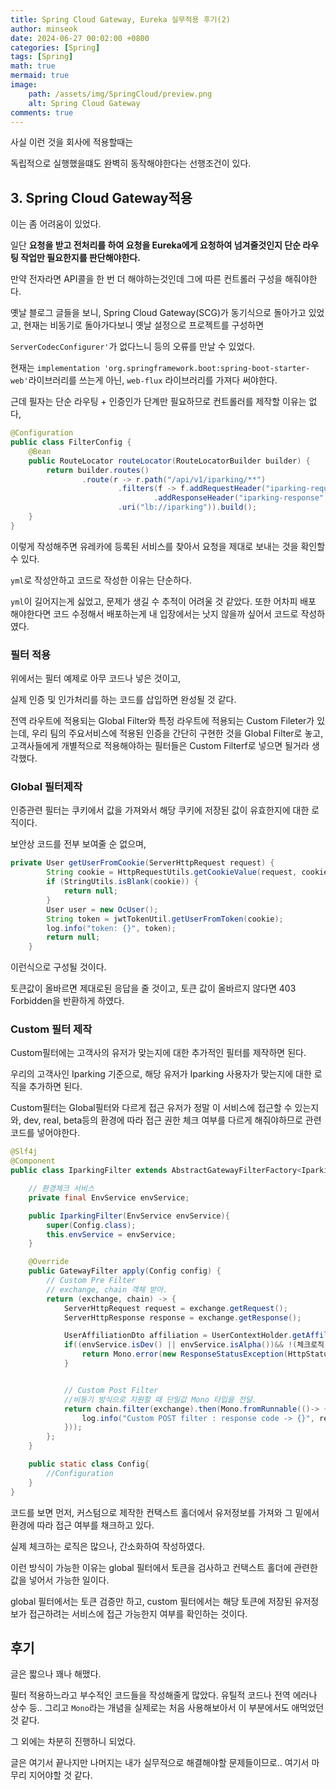 ```yaml
---
title: Spring Cloud Gateway, Eureka 실무적용 후기(2)
author: minseok
date: 2024-06-27 00:02:00 +0800
categories: [Spring]
tags: [Spring]
math: true
mermaid: true
image: 
    path: /assets/img/SpringCloud/preview.png
    alt: Spring Cloud Gateway 
comments: true
---
```


사실 이런 것을 회사에 적용할때는 

독립적으로 실행했을떄도 완벽히 동작해야한다는 선행조건이 있다.

## 3. Spring Cloud Gateway적용

이는 좀 어려움이 있었다.

일단 **요청을 받고 전처리를 하여 요청을 Eureka에게 요청하여 넘겨줄것인지 단순 라우팅 작업만 필요한지를 판단해야한다.**

만약 전자라면 API콜을 한 번 더 해야하는것인데 그에 따른 컨트롤러 구성을 해줘야한다.

옛날 블로그 글들을 보니, Spring Cloud Gateway(SCG)가 동기식으로 돌아가고 있었고, 현재는 비동기로 돌아가다보니 옛날 설정으로 프로젝트를 구성하면

`ServerCodecConfigurer'`가 없다느니 등의 오류를 만날 수 있었다.

현재는 
`implementation 'org.springframework.boot:spring-boot-starter-web'`라이브러리를 쓰는게 아닌,
`web-flux` 라이브러리를 가져다 써야한다.

근데 필자는 단순 라우팅 + 인증인가 단계만 필요하므로 컨트롤러를 제작할 이유는 없다,

```java
@Configuration
public class FilterConfig {
    @Bean
    public RouteLocator routeLocator(RouteLocatorBuilder builder) {
        return builder.routes()
                .route(r -> r.path("/api/v1/iparking/**")
                        .filters(f -> f.addRequestHeader("iparking-request", "iparking-test")
                                .addResponseHeader("iparking-response","iparking-response-value"))
                        .uri("lb://iparking")).build();
    }
}

```

이렇게 작성해주면 유레카에 등록된 서비스를 찾아서 요청을 제대로 보내는 것을 확인할 수 있다.

`yml`로 작성안하고 코드로 작성한 이유는 단순하다.

`yml`이 길어지는게 싫었고, 문제가 생길 수 추적이 어려울 것 같았다. 또한 어차피 배포 해야한다면 코드 수정해서 배포하는게 내 입장에서는 낫지 않을까 싶어서 코드로 작성하였다.

### 필터 적용

위에서는 필터 예제로 아무 코드나 넣은 것이고,

실제 인증 및 인가처리를 하는 코드를 삽입하면 완성될 것 같다.

전역 라우트에 적용되는 Global Filter와 특정 라우트에 적용되는 Custom Fileter가 있는데, 우리 팀의 주요서비스에 적용된 인증을 간단히 구현한 것을 Global Filter로 놓고, 고객사들에게 개별적으로 적용해야하는 필터들은 Custom Filterf로 넣으면 될거라 생각했다.


### Global 필터제작


인증관련 필터는 쿠키에서 값을 가져와서 해당 쿠키에 저장된 값이 유효한지에 대한 로직이다.

보안상 코드를 전부 보여줄 순 없으며,

```java
private User getUserFromCookie(ServerHttpRequest request) {
        String cookie = HttpRequestUtils.getCookieValue(request, cookie);
        if (StringUtils.isBlank(cookie)) {
            return null;
        }
        User user = new OcUser();
        String token = jwtTokenUtil.getUserFromToken(cookie);
        log.info("token: {}", token);
        return null;
    }
```

이런식으로 구성될 것이다.

토큰값이 올바르면 제대로된 응답을 줄 것이고, 토큰 값이 올바르지 않다면 403 Forbidden을 반환하게 하였다.

### Custom 필터 제작

Custom필터에는 고객사의 유저가 맞는지에 대한 추가적인 필터를 제작하면 된다.

우리의 고객사인 Iparking 기준으로, 해당 유저가 Iparking 사용자가 맞는지에 대한 로직을 추가하면 된다.

Custom필터는 Global필터와 다르게 접근 유저가 정말 이 서비스에 접근할 수 있는지와, dev, real, beta등의 환경에 따라 접근 권한 체크 여부를 다르게 해줘야하므로 관련 코드를 넣어야한다.

```java
@Slf4j
@Component
public class IparkingFilter extends AbstractGatewayFilterFactory<IparkingFilter.Config>{

    // 환경체크 서비스
    private final EnvService envService;

    public IparkingFilter(EnvService envService){
        super(Config.class);
        this.envService = envService;
    }

    @Override
    public GatewayFilter apply(Config config) {
        // Custom Pre Filter
        // exchange, chain 객체 받아.
        return (exchange, chain) -> {
            ServerHttpRequest request = exchange.getRequest();
            ServerHttpResponse response = exchange.getResponse();

            UserAffiliationDto affiliation = UserContextHolder.getAffiliation();
            if((envService.isDev() || envService.isAlpha())&& !(체크로직))){
                return Mono.error(new ResponseStatusException(HttpStatus.FORBIDDEN));
            }


            // Custom Post Filter
            //비동기 방식으로 지원할 때 단일값 Mono 타입을 전달.
            return chain.filter(exchange).then(Mono.fromRunnable(()-> {
                log.info("Custom POST filter : response code -> {}", response.getStatusCode());
            }));
        };
    }

    public static class Config{
        //Configuration
    }
}
```


코드를 보면 먼저, 커스텀으로 제작한 컨택스트 홀더에서 유저정보를 가져와 그 밑에서 환경에 따라 접근 여부를 채크하고 있다.

실제 체크하는 로직은 많으나, 간소화하여 작성하였다.

이런 방식이 가능한 이유는 global 필터에서 토큰을 검사하고 컨택스트 홀더에 관련한 값을 넣어서 가능한 일이다.

global 필터에서는 토큰 검증만 하고, custom 필터에서는 해당 토큰에 저장된 유저정보가 접근하려는 서비스에 접근 가능한지 여부를 확인하는 것이다.

## 후기

글은 짧으나 꽤나 해맸다.

필터 적용하느라고 부수적인 코드들을 작성해줄게 많았다. 유틸적 코드나 전역 에러나 상수 등.. 그리고 `Mono`라는 개념을 실제로는 처음 사용해보아서 이 부분에서도 애먹었던 것 같다.

그 외에는 차분히 진행하니 되었다.

글은 여기서 끝나지만 나머지는 내가 실무적으로 해결해야할 문제들이므로.. 여기서 마무리 지어야할 것 같다.
